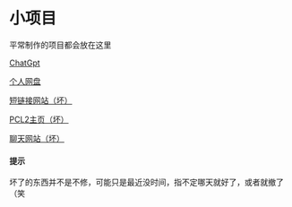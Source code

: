 # 小项目

平常制作的项目都会放在这里

[ChatGpt](project/gpt/)

[个人网盘](project/pan/)

[短链接网站（坏）](project/sort/)

[PCL2主页（坏）](project/pcl_homepage/)

[聊天网站（坏）](project/chat/)

#### 提示

坏了的东西并不是不修，可能只是最近没时间，指不定哪天就好了，或者就撤了（笑
